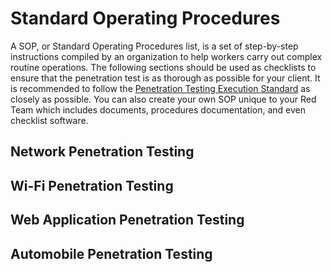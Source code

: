 # Standard Operating Procedures
A SOP, or Standard Operating Procedures list, is a set of step-by-step instructions compiled by an organization to help workers carry out complex routine operations. The following sections should be used as checklists to ensure that the penetration test is as thorough as possible for your client. It is recommended to follow the [Penetration Testing Execution Standard](http://www.pentest-standard.org/index.php/Main_Page) as closely as possible. You can also create your own SOP unique to your Red Team which includes documents, procedures documentation, and even checklist software.
## Network Penetration Testing

## Wi-Fi Penetration Testing

## Web Application Penetration Testing

## Automobile Penetration Testing
